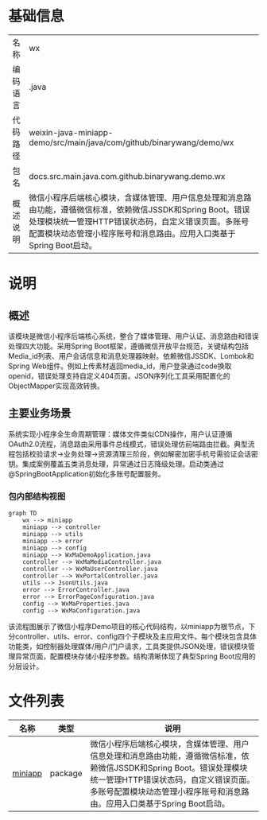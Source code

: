 # 基础信息

|      |      |
|------|------|
| 名称 | wx |
| 编码语言 | .java |
| 代码路径 | weixin-java-miniapp-demo/src/main/java/com/github/binarywang/demo/wx |
| 包名 | docs.src.main.java.com.github.binarywang.demo.wx |
| 概述说明 | 微信小程序后端核心模块，含媒体管理、用户信息处理和消息路由功能，遵循微信标准，依赖微信JSSDK和Spring Boot。错误处理模块统一管理HTTP错误状态码，自定义错误页面。多账号配置模块动态管理小程序账号和消息路由。应用入口类基于Spring Boot启动。 |

# 说明

## 概述  
该模块是微信小程序后端核心系统，整合了媒体管理、用户认证、消息路由和错误处理四大功能。采用Spring Boot框架，遵循微信开放平台规范，关键结构包括Media_id列表、用户会话信息和消息处理器映射。依赖微信JSSDK、Lombok和Spring Web组件。例如上传素材返回media_id，用户登录通过code换取openid，错误处理支持自定义404页面。JSON序列化工具采用配置化的ObjectMapper实现高效转换。

## 主要业务场景  
系统实现小程序全生命周期管理：媒体文件类似CDN操作，用户认证遵循OAuth2.0流程，消息路由采用事件总线模式，错误处理仿前端路由拦截。典型流程包括校验请求→业务处理→资源清理三阶段，例如解密加密手机号需验证会话密钥。集成案例覆盖五类消息处理，异常通过日志降级处理。启动类通过@SpringBootApplication初始化多账号配置服务。


### 包内部结构视图

```mermaid
graph TD
    wx --> miniapp
    miniapp --> controller
    miniapp --> utils
    miniapp --> error
    miniapp --> config
    miniapp --> WxMaDemoApplication.java
    controller --> WxMaMediaController.java
    controller --> WxMaUserController.java
    controller --> WxPortalController.java
    utils --> JsonUtils.java
    error --> ErrorController.java
    error --> ErrorPageConfiguration.java
    config --> WxMaProperties.java
    config --> WxMaConfiguration.java
```

该流程图展示了微信小程序Demo项目的核心代码结构，以miniapp为根节点，下分controller、utils、error、config四个子模块及主应用文件。每个模块包含具体功能类，如控制器处理媒体/用户/门户请求，工具类提供JSON处理，错误模块管理异常页面，配置模块存储小程序参数。结构清晰体现了典型Spring Boot应用的分层设计。

# 文件列表

| 名称   | 类型  | 说明 |
|-------|------|-------------|
| [miniapp](miniapp/_module.md) | package | 微信小程序后端核心模块，含媒体管理、用户信息处理和消息路由功能，遵循微信标准，依赖微信JSSDK和Spring Boot。错误处理模块统一管理HTTP错误状态码，自定义错误页面。多账号配置模块动态管理小程序账号和消息路由。应用入口类基于Spring Boot启动。 |


